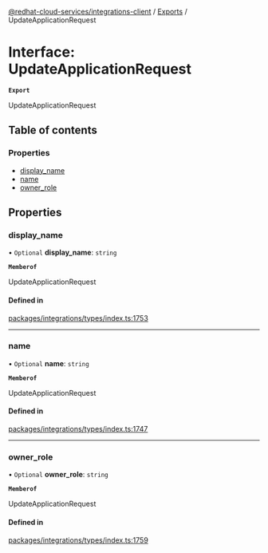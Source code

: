 [@redhat-cloud-services/integrations-client](../README.md) / [Exports](../modules.md) / UpdateApplicationRequest

# Interface: UpdateApplicationRequest

**`Export`**

UpdateApplicationRequest

## Table of contents

### Properties

- [display\_name](UpdateApplicationRequest.md#display_name)
- [name](UpdateApplicationRequest.md#name)
- [owner\_role](UpdateApplicationRequest.md#owner_role)

## Properties

### display\_name

• `Optional` **display\_name**: `string`

**`Memberof`**

UpdateApplicationRequest

#### Defined in

[packages/integrations/types/index.ts:1753](https://github.com/RedHatInsights/javascript-clients/blob/main/packages/integrations/types/index.ts#L1753)

___

### name

• `Optional` **name**: `string`

**`Memberof`**

UpdateApplicationRequest

#### Defined in

[packages/integrations/types/index.ts:1747](https://github.com/RedHatInsights/javascript-clients/blob/main/packages/integrations/types/index.ts#L1747)

___

### owner\_role

• `Optional` **owner\_role**: `string`

**`Memberof`**

UpdateApplicationRequest

#### Defined in

[packages/integrations/types/index.ts:1759](https://github.com/RedHatInsights/javascript-clients/blob/main/packages/integrations/types/index.ts#L1759)
